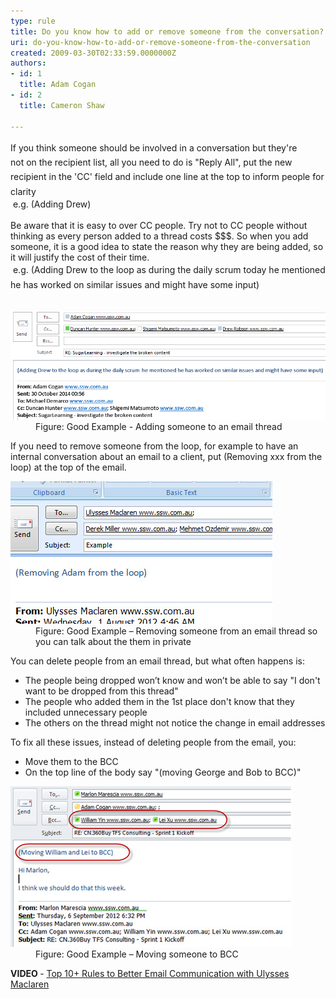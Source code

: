 ```yaml
---
type: rule
title: Do you know how to add or remove someone from the conversation?
uri: do-you-know-how-to-add-or-remove-someone-from-the-conversation
created: 2009-03-30T02:33:59.0000000Z
authors:
- id: 1
  title: Adam Cogan
- id: 2
  title: Cameron Shaw

---
```




<span class='intro'> <div><span style="line-height&#58;23.4px;">If you think someone should be involved in a conversation but they're not&#160;</span><span style="line-height&#58;23.4px;">on the recipient list, all you need to do is &quot;Re</span><span style="line-height&#58;23.4px;">ply All&quot;,&#160;put the new recipient in the 'CC' field&#160;and include one line at the top to inform people for clarity</span></div><div>&#160;e.g. (Adding Drew)<br><br></div><div>Be aware that it is easy to&#160;over CC people. Try not to&#160;CC people without thinking as&#160;every person added to a thread costs $$$. So when you add someone, it is a good idea to state the reason why they are being added, so it&#160;will justify the cost of their time.</div><div>&#160;e.​g.&#160;<span style="line-height&#58;23.4px;">(Adding Drew to the loop as during the daily scrum today he mentioned he has&#160;worked on similar issues and might have some input)</span></div>​<br> </span>

<dl class="goodImage"><dt><img alt="Adding A Person To CC Good Example" src="AddingPersonToCcGoodExample.png" /></dt><dd>Figure&#58;&#160;Good Example - Adding someone to an email thread</dd></dl><p>If you need to remove someone from the loop, for example to have an internal conversation about an email to a client, put (Removing xxx from the loop) at the top of the email.</p><dl class="goodImage"><dt><img alt="Add Recipient" src="RemoveRecipient.jpg" />​ </dt><dd>Figure&#58; Good Example – Removing someone from an email thread so you can talk about the them&#160;in private</dd></dl> 
<p>You can delete people from an email thread, but what often happens is&#58;</p><ul><li>The people being dropped won’t know and won’t be able to say &quot;I don't want to be dropped from this thread&quot;</li><li>The people who added them in the 1st place don't know that they included unnecessary people</li><li>The others on the thread might not notice the change in email addresses</li></ul><p>To fix all these issues, instead of deleting people from the email, you&#58;</p><ul><li>Move them to the BCC</li><li>On the top line of the body say &quot;(moving George and Bob to BCC)&quot;</li></ul><dl class="goodImage"><dt><img alt="Add Recipient" src="move-bcc.jpg" />​ </dt><dd>Figure&#58; Good Example – Moving someone to BCC</dd></dl><p><strong style="font-weight&#58;bold;">VIDEO</strong><b>&#160;</b>-&#160;<a href="https&#58;//www.youtube.com/watch?v=LAqRokqq4jI">Top 10+&#160;Rules to Better Email Communication with Ulysses Maclaren</a> <b></b><br></p>


